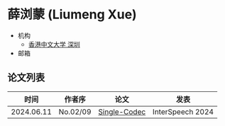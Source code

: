 # 薛浏蒙 (Liumeng Xue)

- 机构
  - [香港中文大学 深圳](../Institutions/CUHK_香港中文大学.md)
- 邮箱

## 论文列表

| 时间 | 作者序 | 论文 | 发表 |
|:-:|:-:|---|---|
| 2024.06.11 | No.02/09 | [Single-Codec](../Models/Speech_Neural_Codec/2024.06.11_Single-Codec.md) | InterSpeech 2024 |